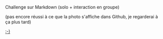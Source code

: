 Challenge sur Markdown (solo + interaction en groupe)

(pas encore réussi à ce que la photo s'affiche dans Github, je regarderai à ça plus tard)

[:-)](challenge-markdwon.md)